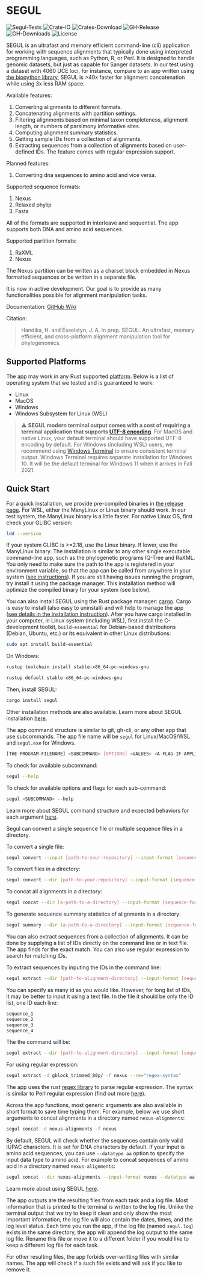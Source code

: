 # SEGUL

![Segul-Tests](https://github.com/hhandika/segul/workflows/Segul-Tests/badge.svg)
![Crate-IO](https://img.shields.io/crates/v/segul)
![Crates-Download](https://img.shields.io/crates/d/segul?color=orange&label=crates.io-downloads)
![GH-Release](https://img.shields.io/github/v/release/hhandika/segul)
![GH-Downloads](https://img.shields.io/github/downloads/hhandika/segul/total?color=blue&label=binary-downloads)
![License](https://img.shields.io/github/license/hhandika/segul)

SEGUL is an ultrafast and memory efficient command-line (cli) application for working with sequence alignments that typically done using interpreted programming languages, such as Python, R, or Perl. It is designed to handle genomic datasets, but just as capable for Sanger datasets. In our test using a dataset with 4060 UCE loci, for instance, compare to an app written using [the biopython library](https://biopython.org/), SEGUL is >40x faster for alignment concatenation while using 3x less RAM space.

Available features:

1. Converting alignments to different formats.
2. Concatenating alignments with partition settings.
3. Filtering alignments based on minimal taxon completeness, alignment length, or numbers of parsimony informative sites.
4. Computing alignment summary statistics.
5. Getting sample IDs from a collection of alignments.
6. Extracting sequences from a collection of alignments based on user-defined IDs. The feature comes with regular expression support.

Planned features:

1. Converting dna sequences to amino acid and vice versa.

Supported sequence formats:

1. Nexus
2. Relaxed phylip
3. Fasta

All of the formats are supported in interleave and sequential. The app supports both DNA and amino acid sequences.

Supported partition formats:

1. RaXML
2. Nexus

The Nexus partition can be written as a charset block embedded in Nexus formatted sequences or be written in a separate file.

It is now in active development. Our goal is to provide as many functionalities possible for alignment manipulation tasks.

Documentation: [GitHub Wiki](https://github.com/hhandika/segul/wiki)

Citation:

> Handika, H. and Esselstyn, J. A. In prep. SEGUL: An ultrafast, memory efficient, and cross-platform alignment manipulation tool for phylogenomics.

## Supported Platforms

The app may work in any Rust supported [platform](https://doc.rust-lang.org/nightly/rustc/platform-support.html). Below is a list of operating system that we tested and is guaranteed to work:

- Linux
- MacOS
- Windows
- Windows Subsystem for Linux (WSL)

> :warning: **SEGUL modern terminal output comes with a cost of requiring a terminal application that supports [UTF-8 encoding](https://en.wikipedia.org/wiki/UTF-8)**. For MacOS and native Linux, your default terminal should have supported UTF-8 encoding by default. For Windows (including WSL) users, we recommend using [Windows Terminal](https://www.microsoft.com/en-us/p/windows-terminal/9n0dx20hk701#activetab=pivot:overviewtab) to ensure consistent terminal output. Windows Terminal requires separate installation for Windows 10. It will be the default terminal for Windows 11 when it arrives in Fall 2021.

## Quick Start

For a quick installation, we provide pre-compiled binaries in [the release page](https://github.com/hhandika/segul/releases/). For WSL, either the ManyLinux or Linux binary should work. In our test system, the ManyLinux binary is a little faster. For native Linux OS, first check your GLIBC version:

```Bash
ldd --version
```

If your system GLIBC is >=2.18, use the Linux binary. If lower, use the ManyLinux binary. The installation is similar to any other single executable command-line app, such as the phylogenetic programs IQ-Tree and RaXML. You only need to make sure the path to the app is registered in your environment variable, so that the app can be called from anywhere in your system ([see instructions](https://github.com/hhandika/segul/wiki/2.-Installation#using-a-pre-compiled-binary)). If you are still having issues running the program, try install it using the package manager. This installation method will optimize the compiled binary for your system (see below).

You can also install SEGUL using the Rust package manager: [cargo](https://crates.io/). Cargo is easy to install (also easy to uninstall) and will help to manage the app ([see details in the installation instruction](https://github.com/hhandika/segul/wiki/2.-Installation)). After you have cargo installed in your computer, in Linux system (including WSL), first install the C-development toolkit, `build-essential` for Debian-based distributions (Debian, Ubuntu, etc.) or its equivalent in other Linux distributions:

```Bash
sudo apt install build-essential
```

On Windows:

```Bash
rustup toolchain install stable-x86_64-pc-windows-gnu

rustup default stable-x86_64-pc-windows-gnu
```

Then, install SEGUL:

```Bash
cargo install segul
```

Other installation methods are also available. Learn more about SEGUL installation [here](https://github.com/hhandika/segul/wiki/2.-Installation).

The app command structure is similar to git, gh-cli, or any other app that use subcommands. The app file name will be `segul` for Linux/MacOS/WSL and `segul.exe` for Windows.

```Bash
[THE-PROGRAM-FILENAME] <SUBCOMMAND> [OPTIONS] <VALUES> <A-FLAG-IF-APPLICABLE>
```

To check for available subcommand:

```Bash
segul --help
```

To check for available options and flags for each sub-command:

```Bash
segul <SUBCOMMAND> --help
```

Learn more about SEGUL command structure and expected behaviors for each argument [here](https://github.com/hhandika/segul/wiki/4.-Command-Structure).

Segul can convert a single sequence file or multiple sequence files in a directory.

To convert a single file:

```Bash
segul convert --input [path-to-your-repository] --input-format [sequence-format-keyword] --output-format [sequence-format-keyword]
```

To convert files in a directory:

```Bash
segul convert --dir [path-to-your-repository] --input-format [sequence-format-keyword] --output-format [sequence-format-keyword]
```

To concat all alignments in a directory:

```Bash
segul concat --dir [a-path-to-a-directory] --input-format [sequence-format-keyword]
```

To generate sequence summary statistics of alignments in a directory:

```Bash
segul summary --dir [a-path-to-a-directory] --input-format [sequence-format-keyword]
```

You can also extract sequences from a collection of alignments. It can be done by supplying a list of IDs directly on the command line or in text file. The app finds for the exact match. You can also use regular expression to search for matching IDs.

To extract sequences by inputing the IDs in the command line:

```bash
segul extract --dir [path-to-alignment-directory] --input-format [sequence-format-keyword] --id [id_1] [id_2] [id_3]
```

You can specify as many id as you would like. However, for long list of IDs, it may be better to input it using a text file. In the file it should be only the ID list, one ID each line:

```bash
sequence_1
sequence_2
sequence_3
sequence_4
```

The the command will be:

```bash
segul extract --dir [path-to-alignment-directory] --input-format [sequence-format-keyword] --file [path-to-text-file] 
```

For using regular expression:

```bash
segul extract -d gblock_trimmed_80p/ -f nexus --re="regex-syntax"
```

The app uses the rust [regex library](https://docs.rs/regex/1.5.4/regex/) to parse regular expression. The syntax is similar to Perl regular expression (find out more [here](https://docs.rs/regex/1.5.4/regex/)).

Across the app functions, most generic arguments are also available in short format to save time typing them. For example, below we use short arguments to concat alignments in a directory named `nexus-alignments`:

```Bash
segul concat -d nexus-alignments -f nexus
```

By default, SEGUL will check whether the sequences contain only valid IUPAC characters. It is set for DNA characters by default. If your input is amino acid sequences, you can use `--datatype aa` option to specify the input data type to amino acid. For example to concat sequences of amino acid in a directory named `nexus-alignments`:

```Bash
segul concat --dir nexus-alignments --input-format nexus --datatype aa
```

Learn more about using SEGUL [here](https://github.com/hhandika/segul/wiki/5.-Usages).

The app outputs are the resulting files from each task and a log file. Most information that is printed to the terminal is written to the log file. Unlike the terminal output that we try to keep it clean and only show the most important information, the log file will also contain the dates, times, and the log level status. Each time you run the app, if the log file (named `segul.log`) exists in the same directory, the app will append the log output to the same log file. Rename this file or move it to a different folder if you would like to keep a different log file for each task.

For other resulting files, the app forbids over-writting files with similar names. The app will check if a such file exists and will ask if you like to remove it.

<!-- ## Acknowledgment -->
